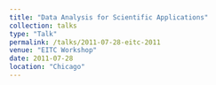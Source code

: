 ```yaml
---
title: "Data Analysis for Scientific Applications"
collection: talks
type: "Talk"
permalink: /talks/2011-07-28-eitc-2011
venue: "EITC Workshop"
date: 2011-07-28
location: "Chicago"
---
```


